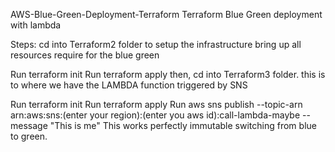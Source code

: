 AWS-Blue-Green-Deployment-Terraform
Terraform Blue Green deployment with lambda

Steps: cd into Terraform2 folder to setup the infrastructure bring up all resources require for the blue green

Run terraform init
Run terraform apply
then, cd into Terraform3 folder. this is to where we have the LAMBDA function triggered by SNS

Run terraform init
Run terraform apply
Run aws sns publish --topic-arn arn:aws:sns:(enter your region):(enter you aws id):call-lambda-maybe --message "This is me"
This works perfectly immutable switching from blue to green.
